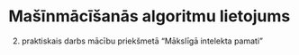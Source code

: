 # Mašīnmācīšanās algoritmu lietojums
2. praktiskais darbs mācību priekšmetā “Mākslīgā intelekta pamati”
